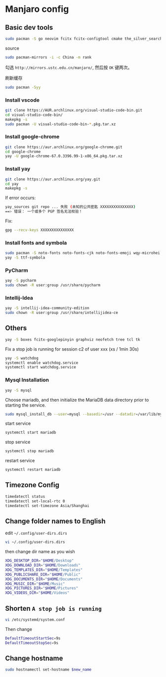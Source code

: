 # Manjaro config

## Basic dev tools

```bash
sudo pacman -S go neovim fcitx fcitx-configtool cmake the_silver_searcher octave python-requests python-neovim terminus-font tmux tig
```

source

```bash
sudo pacman-mirrors -i -c China -m rank
```

勾选 `http://mirrors.ustc.edu.cn/manjaro/`, 然后按 `OK` 键两次。

刷新缓存

```bash
sudo pacman -Syy
```

### Install vscode

```bash
git clone https://AUR.archlinux.org/visual-studio-code-bin.git
cd visual-studio-code-bin/
makepkg -s
sudo pacman -U visual-studio-code-bin-*.pkg.tar.xz
```

### Install google-chrome

```bash
git clone https://aur.archlinux.org/google-chrome.git
cd google-chrome
yay -U google-chrome-67.0.3396.99-1-x86_64.pkg.tar.xz
```

### Install yay

```bash
git clone https://aur.archlinux.org/yay.git
cd yay
makepkg -s
```

If error occurs:

```bash
yay_sources git repo ... 失败 (未知的公共密匙 XXXXXXXXXXXXXXX)
==> 错误： 一个或多个 PGP 签名无法校验！
```

Fix:

```bash
gpg --recv-keys XXXXXXXXXXXXXXX
```

### Install fonts and symbola

```bash
sudo pacman -S noto-fonts noto-fonts-cjk noto-fonts-emoji wqy-microhei
yay -S ttf-symbola
```

### PyCharm

```bash
yay -S pycharm
sudo chown -R user:group /usr/share/pycharm
```

### Intellij-Idea

```bash
yay -S intellij-idea-community-edition
sudo chown -R user:group /usr/share/intellijidea-ce
```

## Others

```bash
yay -S boxes fcitx-googlepinyin graphviz neofetch tree tcl tk
```

Fix a stop job is running for session c2 of user xxx (xs / 1min 30s)

```bash
yay -S watchdog
systemctl enable watchdog.service
systemctl start watchdog.service
```

### Mysql Installation

```bash
yay -S mysql
```

Choose mariadb, and then initialize the MariaDB data directory prior to starting the service.

```bash
sudo mysql_install_db --user=mysql --basedir=/usr --datadir=/var/lib/mysql
```

start service

```bash
systemctl start mariadb
```

stop service

```bash
systemctl stop mariadb
```

restart service

```bash
systemctl restart mariadb
```

## Timezone Config

```bash
timedatectl status
timedatectl set-local-rtc 0
timedatectl set-timezone Asia/Shanghai
```

## Change folder names to English

edit `~/.config/user-dirs.dirs`

```bash
vi ~/.config/user-dirs.dirs
```

then change dir name as you wish

```bash
XDG_DESKTOP_DIR="$HOME/Desktop"
XDG_DOWNLOAD_DIR="$HOME/Downloads"
XDG_TEMPLATES_DIR="$HOME/Templates"
XDG_PUBLICSHARE_DIR="$HOME/Public"
XDG_DOCUMENTS_DIR="$HOME/Documents"
XDG_MUSIC_DIR="$HOME/Music"
XDG_PICTURES_DIR="$HOME/Pictures"
XDG_VIDEOS_DIR="$HOME/Videos"
```

## Shorten `A stop job is running`

```bash
vi /etc/systemd/system.conf
```

Then change

```bash
DefaultTimeoutStartSec=9s
DefaultTimeoutStopSec=9s
```

## Change hostname

```bash
sudo hostnamectl set-hostname $new_name
```
